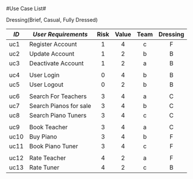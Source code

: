 #Use Case List#

Dressing(Brief, Casual, Fully Dressed)


|*ID*|*User Requirements*|Risk|Value|Team|Dressing|
|----|----|:----:|:----:|:----:|:----:|
|uc1|Register Account|1|4|c|F|
|uc2|Update Account|1|2|b|B|
|uc3|Deactivate Account|1|2|a|B|
| | | | | | | | 
uc4|User Login|0|4|b|B|
uc5|User Logout|0|2|b|B|
| | | | | | | | 
uc6|Search For Teachers|3|4|a|C|
uc7|Search Pianos for sale|3|4|b|C|
uc8|Search Piano Tuners|3|4|c|C|
| | | | | | | | 
uc9|Book Teacher|3|4|a|C|
uc10|Buy Piano|3|4|b|F|
uc11|Book Piano Tuner|3|4|c|F|
| | | | | | | | 
uc12|Rate Teacher|4|2|a|F|
uc13|Rate Tuner|4|2|c|B|
	



